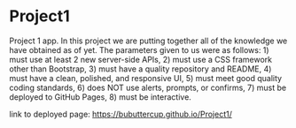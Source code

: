 # Project1

Project 1 app. In this project we are putting together all of the knowledge we have obtained as of yet. The parameters given to us were as follows: 1) must use at least 2 new server-side APIs, 2) must use a CSS framework other than Bootstrap, 3) must have a quality repository and README, 4) must have a clean, polished, and responsive UI, 5) must meet good quality coding standards, 6) does NOT use alerts, prompts, or confirms, 7) must be deployed to GitHub Pages, 8) must be interactive.

link to deployed page: https://bubuttercup.github.io/Project1/
